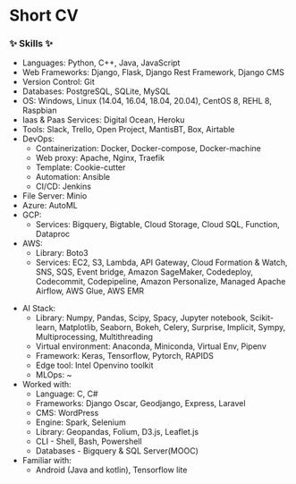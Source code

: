 # Short CV

### ✨ Skills ✨
-	Languages: Python, C++, Java, JavaScript
-	Web Frameworks: Django, Flask, Django Rest Framework, Django CMS
-	Version Control: Git
-	Databases: PostgreSQL, SQLite, MySQL
-	OS: Windows, Linux (14.04, 16.04, 18.04, 20.04), CentOS 8, REHL 8, Raspbian
-	Iaas & Paas Services: Digital Ocean, Heroku
-	Tools: Slack, Trello, Open Project, MantisBT, Box, Airtable
-   DevOps: 
    - Containerization: Docker, Docker-compose, Docker-machine
    - Web proxy: Apache, Nginx, Traefik
    - Template: Cookie-cutter
    - Automation: Ansible
    - CI/CD: Jenkins
-   File Server: Minio
-   Azure: AutoML
-   GCP: 
    - Services: Bigquery, Bigtable, Cloud Storage, Cloud SQL, Function, Dataproc
-	AWS: 
    - Library: Boto3
    - Services: EC2, S3, Lambda, API Gateway, Cloud Formation & Watch, SNS, SQS, Event bridge, Amazon SageMaker, Codedeploy, Codecommit, Codepipeline, Amazon Personalize, Managed Apache Airflow, AWS Glue, AWS EMR
<!--     - Elastic Stack(Elastic Search, Kibana, Logstash, X-Pack, Beats), (AWS SAM, Terraform) -->
-	AI Stack: 
    -	Library: Numpy, Pandas, Scipy, Spacy, Jupyter notebook, Scikit-learn, Matplotlib, Seaborn, Bokeh, Celery, Surprise, Implicit, Sympy, Multiprocessing, Multithreading
    -   Virtual environment: Anaconda, Miniconda, Virtual Env, Pipenv
    -	Framework: Keras, Tensorflow, Pytorch, RAPIDS
    -	Edge tool: Intel Openvino toolkit
    -	MLOps: ~
-	Worked with: 
    - Language: C, C#
    - Frameworks: Django Oscar, Geodjango, Express, Laravel
    - CMS: WordPress
    - Engine: Spark, Selenium
    - Library: Geopandas, Folium, D3.js, Leaflet.js
    - CLI - Shell, Bash, Powershell
    - Databases -  Bigquery & SQL Server(MOOC)
-	Familiar with: 
    -	Android (Java and kotlin), Tensorflow lite
